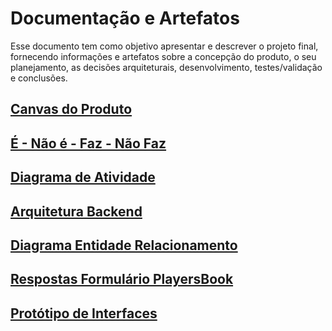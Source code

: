 # Documentação e Artefatos

Esse documento tem como objetivo apresentar e descrever o projeto final, fornecendo informações e artefatos sobre a concepção do produto, o seu planejamento, as decisões arquiteturais, desenvolvimento, testes/validação e conclusões.

## [Canvas do Produto](Canvas/CanvasMvp.md)

## [É - Não é - Faz - Não Faz](ENaoEFazNaoFaz/ENaoEFazNaoFaz.md)

## [Diagrama de Atividade](ActivityDiagram/ActivityDiagramPlayersBook.md)

## [Arquitetura Backend](BackendArchteture/BackendArchteture.md)
## [Diagrama Entidade Relacionamento](ClassDiagramERPlayersBook/ClassDiagramERPlayersBook.md)

## [Respostas Formulário PlayersBook](FormsValidationPlayersBook/FormsValidationPlayersBook.md)
## [ Protótipo de Interfaces](InterfacePrototypePlayersBook/InterfacePrototypePlayersBook.md)

